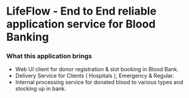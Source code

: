 # LifeFlow - End to End reliable application service for Blood Banking


### What this application brings
- Web UI client for donor registration & slot booking in Blood Bank.
- Delivery Service for Clients ( Hospitals ), Emergency & Regular.
- Internal processing service for donated blood to various types and stocking up in bank.
